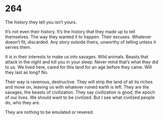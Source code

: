 # 264

The history they tell you isn’t yours.

It’s not even their history. It’s the history that they made up to tell themselves. The way they wanted it to happen. Their excuses. Whatever doesn’t fit, discarded. Any story outside theirs, unworthy of telling unless it serves them. 

It is in their interests to make us into savages. Wild animals. Beasts that attack in the night and kill you in your sleep. Never mind that’s what they did to us. We lived here, cared for this land for an age before they came. Will they last as long? No. 

Their way is ravenous, destructive. They will strip the land of all its riches and move on, leaving us with whatever ruined earth is left. They are the savages, the beasts of civilization. They say civilization is good, the epoch of our lives. We should want to be civilized. But I see what civilized people do, who they are. 

They are nothing to be emulated or revered. 